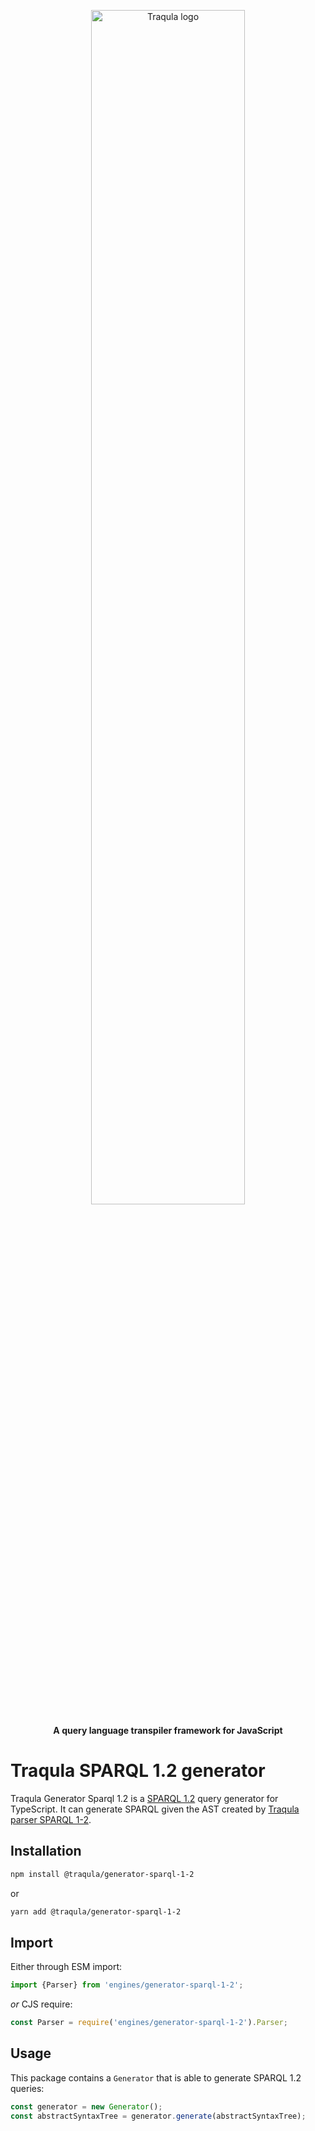<p align="center">
    <img alt="Traqula logo" width="70%" style="border-radius: 20px" src="/assets/white-on-red/logo-white-on-red-lettered-social.png">
</p>

<p align="center">
  <strong>A query language transpiler framework for JavaScript</strong>
</p>

# Traqula SPARQL 1.2 generator

Traqula Generator Sparql 1.2 is a [SPARQL 1.2](https://www.w3.org/TR/sparql12-query/#grammar) query generator for TypeScript.
It can generate SPARQL given the AST created by [Traqula parser SPARQL 1-2](https://github.com/comunica/traqula/tree/main/engines/parser-sparql-1-2).

## Installation

```bash
npm install @traqula/generator-sparql-1-2
```

or

```bash
yarn add @traqula/generator-sparql-1-2
```

## Import

Either through ESM import:

```javascript
import {Parser} from 'engines/generator-sparql-1-2';
```

_or_ CJS require:

```javascript
const Parser = require('engines/generator-sparql-1-2').Parser;
```

## Usage

This package contains a `Generator` that is able to generate SPARQL 1.2 queries:

```typescript
const generator = new Generator();
const abstractSyntaxTree = generator.generate(abstractSyntaxTree);
```
